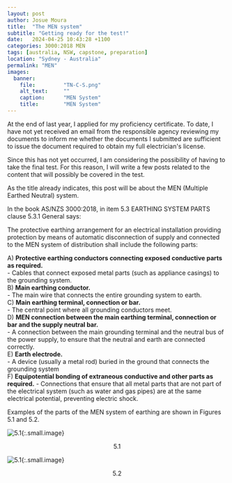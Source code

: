 ```yaml
---
layout: post
author: Josue Moura
title:  "The MEN system"
subtitle: "Getting ready for the test!"
date:   2024-04-25 10:43:28 +1100
categories: 3000:2018 MEN
tags: [australia, NSW, capstone, preparation]
location: "Sydney - Australia"
permalink: "MEN"
images:
  banner:
    file:         "TN-C-S.png"
    alt_text:     ""
    caption:      "MEN System"
    title:        "MEN System"
---
```


At the end of last year, I applied for my proficiency certificate. To date, I have not yet received an email from the responsible agency reviewing my documents to inform me whether the documents I submitted are sufficient to issue the document required to obtain my full electrician's license.

Since this has not yet occurred, I am considering the possibility of having to take the final test. For this reason, I will write a few posts related to the content that will possibly be covered in the test.

As the title already indicates, this post will be about the MEN (Multiple Earthed Neutral) system.

In the book AS/NZS 3000:2018, in item 5.3 EARTHING SYSTEM PARTS clause 5.3.1 General says:

The protective earthing arrangement for an electrical installation providing protection by means of automatic disconnection of supply and connected to the MEN system of distribution shall include the following parts: 

A) **Protective earthing conductors connecting exposed conductive parts as required.**  
    - Cables that connect exposed metal parts (such as appliance casings) to the grounding system.  
B) **Main earthing conductor.**  
    - The main wire that connects the entire grounding system to earth.  
C) **Main earthing terminal, connection or bar.**  
    - The central point where all grounding conductors meet.  
D) **MEN connection between the main earthing terminal, connection or bar and the supply neutral bar.**   
    - A connection between the main grounding terminal and the neutral bus of the power supply, to ensure that the neutral and earth are connected correctly.   
E) **Earth electrode.**  
    - A device (usually a metal rod) buried in the ground that connects the grounding system   
F) **Equipotential bonding of extraneous conductive and other parts as required.**
    - Connections that ensure that all metal parts that are not part of the electrical system (such as water and gas pipes) are at the same electrical potential, preventing electric shock.


Examples of the parts of the MEN system of earthing are shown in Figures 5.1 and 5.2.

![5.1]({{site.image_path}}/capstone/mensystem/fig_5_1.png "MULTIPLE EARTHED NEUTRAL (MEN) SYSTEM OF EARTHING—GENERAL ARRANGEMENT PEN DISTRIBUTION/TN-C-S"){:.small.image}
<p align="center">5.1</p> 

![5.1]({{site.image_path}}/capstone/mensystem/fig_5_2.png "ALTERNATIVE EARTHING ARRANGEMENT IN AN OWNER OR USER OPERATED SUPPLY SUBSTATION INSTALLATION"){:.small.image}
<p align="center">5.2</p>
